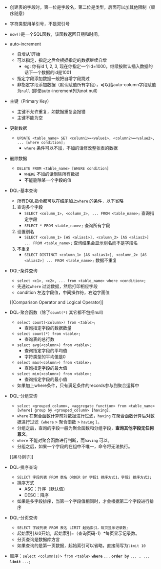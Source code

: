 - 创建表的字段时，第一位是字段名，第二位是类型，后面可以加其他限制（顺序随意）
- 字符类型用单引号，不是双引号
- `now()`是一个SQL函数，该函数返回日期和时间。
- auto-increment
    - 自增从1开始
    - 可以指定，指定之后会根据指定的数据继续自增
        - eg: 你有id 1, 2, 3, 现在你指定一个id=1000，继续按默认插入数据的话下一个数据的id是1001
    - 指定字段添加数据一般把自增字段跳过
    - 非指定字段添加数据（默认赋值所有字段），可以给auto-column字段赋值为`null` (即使auto-increment列为not null）
- 主键（Primary Key）
    - 主键不允许重复，如数据重复会报错
    - 主键不能为空
- 更新数据
    - `UPDATE <table_name> SET <column1>=<value1>, <column2>=<value2>, ... [where condition];`
        - `where` 条件可以不加，不加的话修改整张表的数据
- 删除数据
    - `DELETE FROM <table_name> [WHERE condition]`
        - `WHERE` 不加的话删除所有数据
        - 不能删除某一个字段的值
- DQL-基本查询
    
    - 所有DQL指令都可以在结尾加上`where` 的条件，以下省略
    
    1. 查询多个字段
        - `SELECT <column_1>, <column_2>, ... FROM <table_name>;` 查询指定字段
        - `SELECT * FROM <table_name>;` 查询所有字段
    2. 设置别名
        - `SELECT <column_1> [AS <alias1>], <column_2> [AS <alias2>] ... FROM <table_name>;` 查询结果会显示别名而不是字段名
    3. 不重复
        - `SELECT DISTINCT <column_1> [AS <alias1>], <column_2> [AS <alias2>] ... FROM <table_name>;` 数据不重复
- DQL-条件查询
    
    - `select <c1>, <c2>, ... from <table_name> where <condition>;`
    - 先通过`where` 过滤数据，然后打印相应字段
    - condition 左边字段值，中间操作符，右边字面值
    
    [[Comparison Operator and Logical Operator]]
    
- DQL-聚合函数（除了`count(*)` 其它都不包括null）
    - `select count(<column>) from <table>;`
        - 查询指定字段的数据数量
    - `select count(*) from <table>;`
        - 查询表的总行数
    - `select avg(<column>) from <table>;`
        - 查询指定字段的平均值
        - 字符类型的平均值是0
    - `select max(<column>) from <table>;`
        - 查询指定字段的最大值
    - `select min(<column>) from <table>;`
        - 查询指定字段的最小值
    - 如果加上where条件，只有满足条件的records参与到聚合运算中
- DQL-分组查询
    
    - `select <grouped_column>, <aggregate function> from <table_name> [where] group by <grouped_column> [having];`
    - `where` 在聚合函数计算前对数据进行过滤，`having` 在聚合函数计算后对数据进行过滤（`where` > 聚合函数 > `having` ）。
    - 分组之后，查询的字段一般为聚合函数和分组字段，**查询其他字段无任何意义**。
    - `where` 不能对聚合函数进行判断，而`having` 可以。
    - 分组之后，如果一个字段的在组中不唯一，命令将无法执行。
    
    [[黑马例子]]
    
- DQL-排序查询
    - `SELECT 字段列表 FROM 表名 ORDER BY 字段1 排序方式1，字段2 排序方式2;`
    - 排序方式
        - ASC：升序（默认值）
        - DESC：降序
    - 如果是多字段排序，当第一个字段值相同时，才会根据第二个字段进行排序
- DQL-分页查询
    - `SELECT 字段列表 FROM 表名 LIMIT 起始索引，每页显示记录数;`
    - 起始索引从0开始，起始索引=（查询页码-1）*每页显示记录数。
    - 分页查询是数据库方言
    - 如果查询的是第一页数据，起始索引可以省略，直接简写为`limit 10`
- 顺序：`select <column(s)> from <table>` **`where`** `...` **`order by`** `... , ...` **`limit`** `...;`